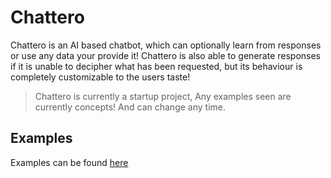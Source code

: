 # Chattero

Chattero is an AI based chatbot, 
which can optionally learn from responses or use any data your provide it!
Chattero is also able to generate responses if it is unable to decipher what has been requested,
but its behaviour is completely customizable to the users taste!

> Chattero is currently a startup project, 
> Any examples seen are currently concepts! And can change any time.

## Examples

Examples can be found [here](/examples)
